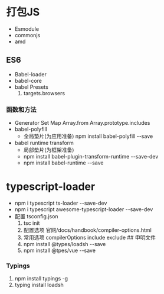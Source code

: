 # 打包JS
 * Esmodule
 * commonjs
 * amd
 ## ES6
  * Babel-loader
  * babel-core
  * babel Presets
    1. targets.browsers

  ### 函数和方法
  * Generator  Set Map  Array.from  Array.prototype.includes  
  * babel-polyfill
     * 全局垫片(为应用准备)  npm install babel-polyfill --save
  * babel runtime transform
     * 局部垫片(为框架准备)
     * npm install babel-plugin-transform-runtime --save-dev
     * npm install babel-runtime --save
 # typescript-loader
   * npm i typescript ts-loader --save-dev
   * npm i typescript awesome-typescript-loader --save-dev
   * 配置  tsconfig.json
      1. tsc init
      2. 配置选项  官网/docs/handbook/compiler-options.html
      3. 常用选项  compilerOptions  include exclude
    ## 申明文件
      1. npm install @types/loadsh --save
      2. npm install @tpes/vue --save
### Typings
  1. npm install typings -g
  2. typing install loadsh

    